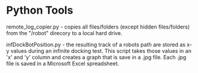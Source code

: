 # Python Tools
remote_log_copier.py - copies all files/folders (except hidden files/folders) from the "/robot" direcory to a local hard drive.

infDockBotPosition.py - the resulting track of a robots path are stored as x-y values during an infinite docking test. This script takes those values in an 'x' and 'y' column and creates a graph that is save in a .jpg file. Each .jpg file is saved in a Microsoft Excel spreadsheet.
